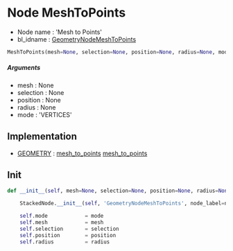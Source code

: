 # Node MeshToPoints

- Node name : 'Mesh to Points'
- bl_idname : [GeometryNodeMeshToPoints](https://docs.blender.org/api/current/bpy.types.GeometryNodeMeshToPoints.html)


``` python
MeshToPoints(mesh=None, selection=None, position=None, radius=None, mode='VERTICES', node_label=None, node_color=None)
```
##### Arguments

- mesh : None
- selection : None
- position : None
- radius : None
- mode : 'VERTICES'

## Implementation

- [GEOMETRY](/docs/GeoNodes/GEOMETRY.md) : [mesh_to_points](/docs/GeoNodes/GEOMETRY.md#mesh_to_points) [mesh_to_points](/docs/GeoNodes/GEOMETRY.md#mesh_to_points)

## Init

``` python
def __init__(self, mesh=None, selection=None, position=None, radius=None, mode='VERTICES', node_label=None, node_color=None):

    StackedNode.__init__(self, 'GeometryNodeMeshToPoints', node_label=node_label, node_color=node_color)

    self.mode            = mode
    self.mesh            = mesh
    self.selection       = selection
    self.position        = position
    self.radius          = radius
```
